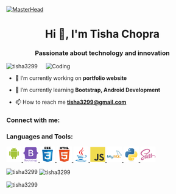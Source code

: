 [![MasterHead](https://forkdrop.io/images/article/github-banner@0,5x.png)](https://rishavchanda.io)
<h1 align="center">Hi 👋, I'm Tisha Chopra</h1>
<h3 align="center">Passionate about technology and innovation</h3>
<img align="right" alt="Coding" width="400" src="https://cdn.dribbble.com/users/348324/screenshots/4075239/ss-4.gif")

<p align="left"> <img src="https://komarev.com/ghpvc/?username=tisha3299&label=Profile%20views&color=0e75b6&style=flat" alt="tisha3299" /> </p>

- 🔭 I’m currently working on **portfolio website**

- 🌱 I’m currently learning **Bootstrap, Android Development**

- 📫 How to reach me **tisha3299@gmail.com**

<h3 align="left">Connect with me:</h3>
<p align="left">
</p>

<h3 align="left">Languages and Tools:</h3>
<p align="left"> <a href="https://developer.android.com" target="_blank" rel="noreferrer"> <img src="https://raw.githubusercontent.com/devicons/devicon/master/icons/android/android-original-wordmark.svg" alt="android" width="40" height="40"/> </a> <a href="https://getbootstrap.com" target="_blank" rel="noreferrer"> <img src="https://raw.githubusercontent.com/devicons/devicon/master/icons/bootstrap/bootstrap-plain-wordmark.svg" alt="bootstrap" width="40" height="40"/> </a> <a href="https://www.w3schools.com/css/" target="_blank" rel="noreferrer"> <img src="https://raw.githubusercontent.com/devicons/devicon/master/icons/css3/css3-original-wordmark.svg" alt="css3" width="40" height="40"/> </a> <a href="https://www.w3.org/html/" target="_blank" rel="noreferrer"> <img src="https://raw.githubusercontent.com/devicons/devicon/master/icons/html5/html5-original-wordmark.svg" alt="html5" width="40" height="40"/> </a> <a href="https://www.java.com" target="_blank" rel="noreferrer"> <img src="https://raw.githubusercontent.com/devicons/devicon/master/icons/java/java-original.svg" alt="java" width="40" height="40"/> </a> <a href="https://developer.mozilla.org/en-US/docs/Web/JavaScript" target="_blank" rel="noreferrer"> <img src="https://raw.githubusercontent.com/devicons/devicon/master/icons/javascript/javascript-original.svg" alt="javascript" width="40" height="40"/> </a> <a href="https://www.mysql.com/" target="_blank" rel="noreferrer"> <img src="https://raw.githubusercontent.com/devicons/devicon/master/icons/mysql/mysql-original-wordmark.svg" alt="mysql" width="40" height="40"/> </a> <a href="https://www.python.org" target="_blank" rel="noreferrer"> <img src="https://raw.githubusercontent.com/devicons/devicon/master/icons/python/python-original.svg" alt="python" width="40" height="40"/> </a> <a href="https://sass-lang.com" target="_blank" rel="noreferrer"> <img src="https://raw.githubusercontent.com/devicons/devicon/master/icons/sass/sass-original.svg" alt="sass" width="40" height="40"/> </a> </p>

<p><img align="left" src="https://github-readme-stats.vercel.app/api/top-langs?username=tisha3299&show_icons=true&locale=en&layout=compact" alt="tisha3299" /></p>

<p>&nbsp;<img align="center" src="https://github-readme-stats.vercel.app/api?username=tisha3299&show_icons=true&locale=en" alt="tisha3299" /></p>

<p><img align="center" src="https://github-readme-streak-stats.herokuapp.com/?user=tisha3299&" alt="tisha3299" /></p>
